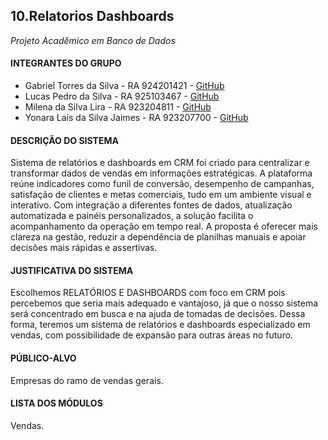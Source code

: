 
## 10.Relatorios Dashboards
_Projeto Acadêmico em Banco de Dados_

#### INTEGRANTES DO GRUPO

- Gabriel Torres da Silva     - RA 924201421 - [GitHub](https://github.com/GB-Torress) 
- Lucas Pedro da Silva        - RA 925103467 - [GitHub](https://github.com/lucspedr)
- Milena da Silva Lira        - RA 923204811 - [GitHub]()
- Yonara Laís da Silva Jaimes - RA 923207700 - [GitHub]()

#### DESCRIÇÃO DO SISTEMA
Sistema de relatórios e dashboards em CRM foi criado para centralizar e transformar dados de vendas em informações estratégicas. A plataforma reúne indicadores como funil de conversão, desempenho de campanhas, satisfação de clientes e metas comerciais, tudo em um ambiente visual e interativo. Com integração a diferentes fontes de dados, atualização automatizada e painéis personalizados, a solução facilita o acompanhamento da operação em tempo real. A proposta é oferecer mais clareza na gestão, reduzir a dependência de planilhas manuais e apoiar decisões mais rápidas e assertivas.

#### JUSTIFICATIVA DO SISTEMA
Escolhemos RELATÓRIOS E DASHBOARDS com foco em CRM pois percebemos que seria mais adequado e vantajoso, já que o nosso sistema será concentrado em busca e na ajuda de tomadas de decisões. Dessa forma, teremos um sistema de relatórios e dashboards especializado em vendas, com possibilidade de expansão para outras áreas no futuro.

#### PÚBLICO-ALVO
Empresas do ramo de vendas gerais.

#### LISTA DOS MÓDULOS
Vendas.
